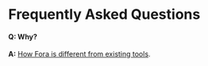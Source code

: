 # Frequently Asked Questions

#### Q: Why?

**A:** [How Fora is different from existing tools](outlining-the-differences.md).
